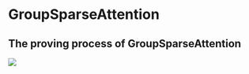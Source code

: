 GroupSparseAttention
====  

The proving process of GroupSparseAttention
----


<img src="http://chart.googleapis.com/chart?cht=tx&chl= \max \limits_{p \in \Delta^{d}}\frac{1}{2}(y - p)^2 \+ \lambda \sum_{i=1}^n||p_{i}||_{2}," style="border:none;">

